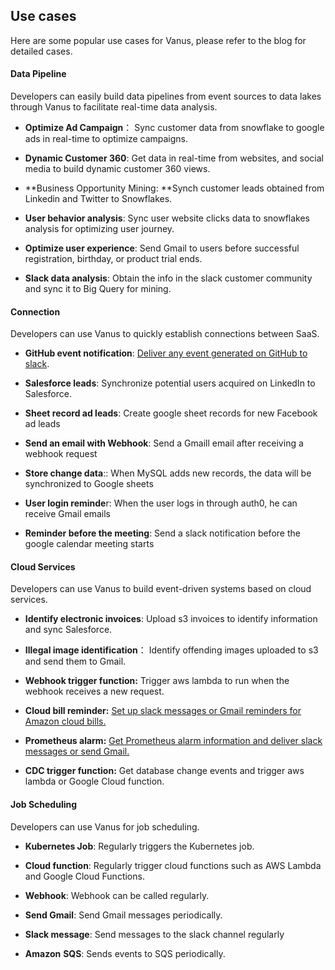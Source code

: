 ## Use cases

Here are some popular use cases for Vanus, please refer to the blog for detailed cases.

#### Data Pipeline

Developers can easily build data pipelines from event sources to data lakes through Vanus to facilitate real-time data analysis.

* **Optimize Ad Campaign**： Sync customer data from snowflake to google ads in real-time to optimize campaigns.
* **Dynamic Customer 360**: Get data in real-time from websites, and social media to build dynamic customer 360 views.
* **Business Opportunity Mining: **Synch customer leads obtained from Linkedin and Twitter to Snowflakes.

* **User behavior analysis**: Sync user website clicks data to snowflakes analysis for optimizing user journey.
* **Optimize user experience**: Send Gmail to users before successful registration, birthday, or product trial ends.

* **Slack data analysis**: Obtain the info in the slack customer community and sync it to Big Query for mining.

#### Connection 

Developers can use Vanus to quickly establish connections between SaaS.

* **GitHub event notification**: [Deliver any event generated on GitHub to slack](https://www.vanus.ai/blog/2023/02/05/github-slack).

* **Salesforce leads**: Synchronize potential users acquired on LinkedIn to Salesforce.

* **Sheet record ad leads**: Create google sheet records for new Facebook ad leads

* **Send an email with Webhook**: Send a Gmaill email after receiving a webhook request

* **Store change data**:: When MySQL adds new records, the data will be synchronized to Google sheets 

* **User login reminde**r: When the user logs in through auth0, he can receive Gmail emails   

* **Reminder before the meeting**: Send a slack notification before the google calendar meeting starts

#### Cloud Services

Developers can use Vanus to build event-driven systems based on cloud services.

*  **Identify electronic invoices**: Upload s3 invoices to identify information and sync Salesforce.

* **Illegal image identification**： Identify offending images uploaded to s3 and send them to Gmail.

* **Webhook trigger function:** Trigger aws lambda to run when the webhook receives a new request.

* **Cloud bill reminder:** [Set up slack messages or Gmail reminders for Amazon cloud bills.](https://www.vanus.ai/blog/2023/01/30/awsbilling-slack-blog)

* **Prometheus alarm:**  [Get Prometheus alarm information and deliver slack messages or send Gmail.](https://www.vanus.ai/blog/2023/01/16/Minimax-Success%20Story)

* **CDC trigger function:** Get database change events and trigger aws lambda or Google Cloud function.

#### Job Scheduling

Developers can use Vanus for job scheduling.

* **Kubernetes Job**: Regularly triggers the Kubernetes job.     

* **Cloud function**: Regularly trigger cloud functions such as AWS Lambda and Google Cloud Functions.     

* **Webhook**: Webhook can be called regularly.    

* **Send Gmail**: Send Gmail messages periodically.     

* **Slack message**: Send messages to the slack channel regularly    

* **Amazon** **SQS**: Sends events to SQS periodically.